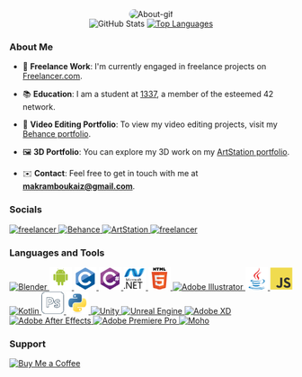 <div align="center">
  <img src="https://github.com/BoukaizMakram/BoukaizMakram/blob/main/Comp%201%20(1).gif" alt="About-gif" style="border-radius: 20px;">
</div>

<div align="center">
  <div style="display: flex; justify-content: center;">
    <div>
      <img src="https://github-readme-stats.vercel.app/api?username=BoukaizMakram&show_icons=true" alt="GitHub Stats">
      <a href="https://github.com/anuraghazra/github-readme-stats">
        <img src="https://github-readme-stats.vercel.app/api/top-langs/?username=BoukaizMakram&layout=compact" alt="Top Languages">
      </a>
    </div>
  </div>
</div>

### About Me

- 💼 **Freelance Work**: I'm currently engaged in freelance projects on [Freelancer.com](https://www.freelancer.com/u/MakramB).

- 📚 **Education**: I am a student at [1337](https://1337.ma/en/), a member of the esteemed 42 network.

- 🎥 **Video Editing Portfolio**: To view my video editing projects, visit my [Behance portfolio](https://www.behance.net/makramboukaiz1).

- 🖼️ **3D Portfolio**: You can explore my 3D work on my [ArtStation portfolio](https://www.artstation.com/makramboukaiz).

- ✉️ **Contact**: Feel free to get in touch with me at **makramboukaiz@gmail.com**.

### Socials

<p align="left">
  <a href="https://www.freelancer.com/u/DanielZe" target="blank">
    <img src="https://www.f-cdn.com/assets/main/en/assets/app-icons/icon-512x512.png" alt="freelancer" height="30" width="30" />
  </a>
  <a href="https://www.behance.net/makramboukaiz1" target="blank">
    <img src="https://raw.githubusercontent.com/rahuldkjain/github-profile-readme-generator/master/src/images/icons/Social/behance.svg" alt="Behance" height="30" width="30" />
  </a>
  <a href="https://www.artstation.com/makramboukaiz" target="blank">
    <img src="https://cdn4.iconfinder.com/data/icons/logos-and-brands/512/27_Artstation_logo_logos-512.png" alt="ArtStation" height="30" width="30" />
  </a>
  <a href="https://www.linkedin.com/in/boukaiz-makram/" target="blank">
    <img src="https://upload.wikimedia.org/wikipedia/commons/thumb/c/ca/LinkedIn_logo_initials.png/640px-LinkedIn_logo_initials.png" alt="freelancer" height="30" width="30" />
  </a>
</p>

### Languages and Tools

<p align="left">
  <a href="https://www.blender.org/" target="_blank" rel="noopener noreferrer">
    <img src="https://www.wittystore.com/image/cache/data/brands_logos/blender-logo-800x800.png" alt="Blender" width="40" height="40"/>
  </a>
  <a href="https://developer.android.com" target="_blank" rel="noreferrer">
    <img src="https://raw.githubusercontent.com/devicons/devicon/master/icons/android/android-original-wordmark.svg" alt="Android" width="40" height="40"/>
  </a>
  <a href="https://www.cprogramming.com/" target="_blank" rel="noreferrer">
    <img src="https://raw.githubusercontent.com/devicons/devicon/master/icons/c/c-original.svg" alt="C" width="40" height="40"/>
  </a>
  <a href="https://www.w3schools.com/cs/" target="_blank" rel="noreferrer">
    <img src="https://raw.githubusercontent.com/devicons/devicon/master/icons/csharp/csharp-original.svg" alt="C#" width="40" height="40"/>
  </a>
  <a href="https://dotnet.microsoft.com/" target="_blank" rel="noreferrer">
    <img src="https://raw.githubusercontent.com/devicons/devicon/master/icons/dot-net/dot-net-original-wordmark.svg" alt=".NET" width="40" height="40"/>
  </a>
  <a href="https://www.w3.org/html/" target="_blank" rel="noreferrer">
    <img src="https://raw.githubusercontent.com/devicons/devicon/master/icons/html5/html5-original-wordmark.svg" alt="HTML5" width="40" height="40"/>
  </a>
  <a href="https://www.adobe.com/in/products/illustrator.html" target="_blank" rel="noreferrer">
    <img src="https://www.vectorlogo.zone/logos/adobe_illustrator/adobe_illustrator-icon.svg" alt="Adobe Illustrator" width="40" height="40"/>
  </a>
  <a href="https://www.java.com" target="_blank" rel="noreferrer">
    <img src="https://raw.githubusercontent.com/devicons/devicon/master/icons/java/java-original.svg" alt="Java" width="40" height="40"/>
  </a>
  <a href="https://developer.mozilla.org/en-US/docs/Web/JavaScript" target="_blank" rel="noreferrer">
    <img src="https://raw.githubusercontent.com/devicons/devicon/master/icons/javascript/javascript-original.svg" alt="JavaScript" width="40" height="40"/>
  </a>
  <a href="https://kotlinlang.org" target="_blank" rel="noreferrer">
    <img src="https://www.vectorlogo.zone/logos/kotlinlang/kotlinlang-icon.svg" alt="Kotlin" width="40" height="40"/>
  </a>
  <a href="https://www.photoshop.com/en" target="_blank" rel="noreferrer">
    <img src="https://raw.githubusercontent.com/devicons/devicon/master/icons/photoshop/photoshop-line.svg" alt="Adobe Photoshop" width="40" height="40"/>
  </a>
  <a href="https://www.python.org" target="_blank" rel="noreferrer">
    <img src="https://raw.githubusercontent.com/devicons/devicon/master/icons/python/python-original.svg" alt="Python" width="40" height="40"/>
  </a>
  <a href="https://unity.com/" target="_blank" rel="noreferrer">
    <img src="https://www.vectorlogo.zone/logos/unity3d/unity3d-icon.svg" alt="Unity" width="40" height="40"/>
  </a>
  <a href="https://unrealengine.com/" target="_blank" rel="noreferrer">
    <img src="https://raw.githubusercontent.com/kenangundogan/fontisto/036b7eca71aab1bef8e6a0518f7329f13ed62f6b/icons/svg/brand/unreal-engine.svg" alt="Unreal Engine" width="40" height="40"/>
  </a>
  <a href="https://www.adobe.com/products/xd.html" target="_blank" rel="noreferrer">
    <img src="https://cdn.worldvectorlogo.com/logos/adobe-xd.svg" alt="Adobe XD" width="40" height="40"/>
  </a>
  <a href="https://www.adobe.com/products/aftereffects.html" target="_blank" rel="noreferrer">
    <img src="https://upload.wikimedia.org/wikipedia/commons/thumb/c/cb/Adobe_After_Effects_CC_icon.svg/1051px-Adobe_After_Effects_CC_icon.svg.png" alt="Adobe After Effects" width="40" height="40"/>
  </a>
  <a href="https://www.adobe.com/products/premiere.html" target="_blank" rel="noreferrer">
    <img src="https://upload.wikimedia.org/wikipedia/commons/thumb/4/40/Adobe_Premiere_Pro_CC_icon.svg/1200px-Adobe_Premiere_Pro_CC_icon.svg.png" alt="Adobe Premiere Pro" width="40" height="40"/>
  </a>
  <a href="https://www.smithmicro.com/moho" target="_blank" rel="noreferrer">
    <img src="http://store-images.s-microsoft.com/image/apps.24371.13510798887680171.7bcfb726-8484-4faf-a792-b7f571d0b2b2.4493b811-d6a6-4ed9-8606-05af3745e502" alt="Moho" width="40" height="40"/>
  </a>
  <!-- Add more languages and tools here -->
  <!-- Add more languages and tools here -->
</p>

### Support

<p>
  <a href="https://www.buymeacoffee.com/makramboukaiz" target="blank">
    <img src="https://cdn.buymeacoffee.com/buttons/v2/default-yellow.png" height="50" width="210" alt="Buy Me a Coffee" />
  </a>
</p>
